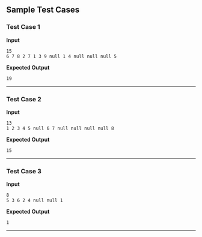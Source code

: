 ## Sample Test Cases

### Test Case 1
**Input**
```
15
6 7 8 2 7 1 3 9 null 1 4 null null null 5
```
**Expected Output**
```
19
```

---

### Test Case 2
**Input**
```
13
1 2 3 4 5 null 6 7 null null null null 8
```
**Expected Output**
```
15
```

---

### Test Case 3
**Input**
```
8
5 3 6 2 4 null null 1
```
**Expected Output**
```
1
```

---